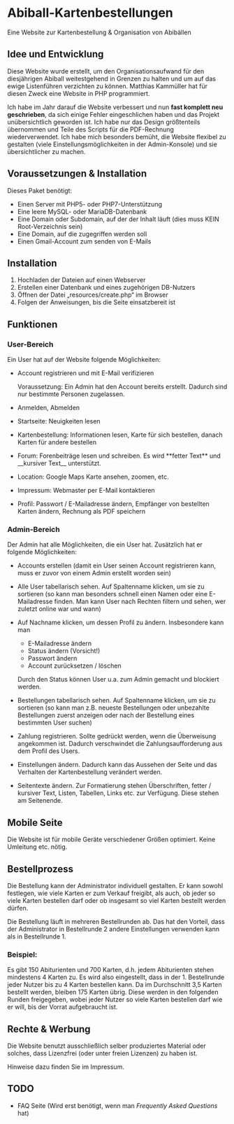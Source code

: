 # Abiball-Kartenbestellungen
Eine Website zur Kartenbestellung &amp; Organisation von Abibällen

## Idee und Entwicklung
Diese Website wurde erstellt, um den Organisationsaufwand für den diesjährigen Abiball weitestgehend in Grenzen zu halten
und um auf das ewige Listenführen verzichten zu können. Matthias Kammüller hat für diesen Zweck eine Website in PHP programmiert.

Ich habe im Jahr darauf die Website verbessert und nun **fast komplett neu geschrieben**, da sich einige Fehler eingeschlichen haben und das Projekt unübersichtlich geworden ist. Ich habe nur das Design größtenteils übernommen und Teile des Scripts für die PDF-Rechnung wiederverwendet. Ich habe mich besonders bemüht, die Website flexibel zu gestalten (viele Einstellungsmöglichkeiten in der Admin-Konsole) und sie übersichtlicher zu machen.

## Voraussetzungen & Installation
Dieses Paket benötigt:
-	Einen Server mit PHP5- oder PHP7-Unterstützung 
-	Eine leere MySQL- oder MariaDB-Datenbank
-	Eine Domain oder Subdomain, auf der der Inhalt läuft (dies muss KEIN Root-Verzeichnis sein)
-	Eine Domain, auf die zugegriffen werden soll
-   Einen Gmail-Account zum senden von E-Mails

## Installation
1.  Hochladen der Dateien auf einen Webserver
2.  Erstellen einer Datenbank und eines zugehörigen DB-Nutzers
3.  Öffnen der Datei „resources/create.php“ im Browser
4.  Folgen der Anweisungen, bis die Seite einsatzbereit ist

## Funktionen

### User-Bereich

Ein User hat auf der Website folgende Möglichkeiten:

* Account registrieren und mit E-Mail verifizieren

  Voraussetzung: Ein Admin hat den Account bereits erstellt. Dadurch sind nur bestimmte Personen zugelassen.
* Anmelden, Abmelden
* Startseite: Neuigkeiten lesen
* Kartenbestellung: Informationen lesen, Karte für sich bestellen, danach Karten für andere bestellen
* Forum: Forenbeiträge lesen und schreiben. Es wird &#42;&#42;fetter Text&#42;&#42; und &#95;&#95;kursiver Text&#95;&#95; unterstützt.
* Location: Google Maps Karte ansehen, zoomen, etc.
* Impressum: Webmaster per E-Mail kontaktieren
* Profil: Passwort / E-Mailadresse ändern, Empfänger von bestellten Karten ändern, Rechnung als PDF speichern

### Admin-Bereich

Der Admin hat alle Möglichkeiten, die ein User hat. Zusätzlich hat er folgende Möglichkeiten:

* Accounts erstellen (damit ein User seinen Account registrieren kann, muss er zuvor von einem Admin erstellt worden sein)
* Alle User tabellarisch sehen. Auf Spaltenname klicken, um sie zu sortieren (so kann man besonders schnell einen Namen oder eine E-Mailadresse finden. Man kann User nach Rechten filtern und sehen, wer zuletzt online war und wann)
* Auf Nachname klicken, um dessen Profil zu ändern. Insbesondere kann man
  
  * E-Mailadresse ändern
  * Status ändern (Vorsicht!)
  * Passwort ändern
  * Account zurücksetzen / löschen

  Durch den Status können User u.a. zum Admin gemacht und blockiert werden.
* Bestellungen tabellarisch sehen. Auf Spaltenname klicken, um sie zu sortieren (so kann man z.B. neueste Bestellungen oder unbezahlte Bestellungen zuerst anzeigen oder nach der Bestellung eines bestimmten User suchen)
* Zahlung registrieren. Sollte gedrückt werden, wenn die Überweisung angekommen ist. Dadurch verschwindet die Zahlungsaufforderung aus dem Profil des Users.
* Einstellungen ändern. Dadurch kann das Aussehen der Seite und das Verhalten der Kartenbestellung verändert werden.
* Seitentexte ändern. Zur Formatierung stehen Überschriften, fetter / kursiver Text, Listen, Tabellen, Links etc. zur Verfügung. Diese stehen am Seitenende.

## Mobile Seite
Die Website ist für mobile Geräte verschiedener Größen optimiert. Keine Umleitung etc. nötig.

## Bestellprozess
Die Bestellung kann der Administrator individuell gestalten. Er kann sowohl festlegen, wie viele Karten er zum Verkauf freigibt, als auch, ob jeder so viele Karten bestellen darf oder ob insgesamt so viel Karten bestellt werden dürfen.

Die Bestellung läuft in mehreren Bestellrunden ab. Das hat den Vorteil, dass der Administrator in Bestellrunde 2 andere Einstellungen verwenden kann als in Bestellrunde 1.

### Beispiel:

Es gibt 150 Abiturienten und 700 Karten, d.h. jedem Abiturienten stehen mindestens 4 Karten zu. Es wird also eingestellt, dass in der 1. Bestellrunde jeder Nutzer bis zu 4 Karten bestellen kann. Da im Durchschnitt 3,5 Karten bestellt werden, bleiben 175 Karten übrig. Diese werden in den folgenden Runden freigegeben, wobei jeder Nutzer so viele Karten bestellen darf wie er will, bis der Vorrat aufgebraucht ist.

## Rechte & Werbung
Die Website benutzt ausschließlich selber produziertes Material oder solches, dass Lizenzfrei (oder unter freien Lizenzen) zu haben ist.

Hinweise dazu finden Sie im Impressum.

## TODO

* FAQ Seite (Wird erst benötigt, wenn man _Frequently Asked Questions_ hat)
